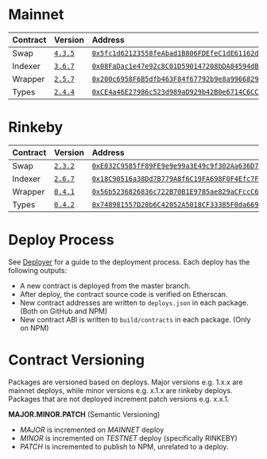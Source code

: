 # Mainnet

| Contract | Version                                                           | Address                                                                                                                 | Commit                                                                                                        |
| :------- | :---------------------------------------------------------------- | :---------------------------------------------------------------------------------------------------------------------- | :------------------------------------------------------------------------------------------------------------ |
| Swap     | [`4.3.5`](https://www.npmjs.com/package/@airswap/swap/v/3.3.5)    | [`0x5fc1d62123558feAbad1B806FDEfeC1dE61162dE`](https://etherscan.io/address/0x5fc1d62123558feAbad1B806FDEfeC1dE61162dE) | [`5e8a07c`](https://github.com/airswap/airswap-protocols/commit/5e8a07c7cb7d2b9a8456194eeb43da853b21f45f) |
| Indexer  | [`3.6.7`](https://www.npmjs.com/package/@airswap/indexer/v/2.6.7) | [`0x08FaDac1e47e92c8C01D590147208bDA84594dB3`](https://etherscan.io/address/0x08FaDac1e47e92c8C01D590147208bDA84594dB3) | [`6ae6...5cbd`](https://github.com/airswap/airswap-protocols/commit/5e8a07c7cb7d2b9a8456194eeb43da853b21f45f) |
| Wrapper  | [`2.5.7`](https://www.npmjs.com/package/@airswap/wrapper/v/1.5.5) | [`0x200c6958F6B5dfb463F84f67792b9e8a9966829F`](https://etherscan.io/address/0x200c6958F6B5dfb463F84f67792b9e8a9966829F) | [`5e8a07c`](https://github.com/airswap/airswap-protocols/commit/5e8a07c7cb7d2b9a8456194eeb43da853b21f45f) |
| Types    | [`2.4.4`](https://www.npmjs.com/package/@airswap/types/v/1.4.4)   | [`0xCE4a46E27986c523d989aD929b42B0e6714C6CC8`](https://etherscan.io/address/0xCE4a46E27986c523d989aD929b42B0e6714C6CC8) | [`5e8a07c`](https://github.com/airswap/airswap-protocols/commit/5e8a07c7cb7d2b9a8456194eeb43da853b21f45f) |

# Rinkeby

| Contract | Version                                                           | Address                                                                                                                         | Commit                                                                                                        |
| :------- | :---------------------------------------------------------------- | :------------------------------------------------------------------------------------------------------------------------------ | ------------------------------------------------------------------------------------------------------------- |
| Swap     | [`2.3.2`](https://www.npmjs.com/package/@airswap/swap/v/3.3.4)    | [`0xE032C9585fF89FE9e9e99a3E49c9f302Aa636D77`](https://rinkeby.etherscan.io/address/0xE032C9585fF89FE9e9e99a3E49c9f302Aa636D77) | [`96c0...aa07`](https://github.com/airswap/airswap-protocols/commit/96c0a5ef627f5539ce638e8408b2a4373e6baa07) |
| Indexer  | [`2.6.7`](https://www.npmjs.com/package/@airswap/indexer/v/2.6.7) | [`0x18C90516a38Dd7B779A8f6C19FA698F0F4Efc7FC`](https://rinkeby.etherscan.io/address/0x18C90516a38Dd7B779A8f6C19FA698F0F4Efc7FC) | [`6ae6...5cbd`](https://github.com/airswap/airswap-protocols/commit/6ae6b1aedce4aafb3d006bc77525c2c0e5625cbd) |
| Wrapper  | [`0.4.1`](https://www.npmjs.com/package/@airswap/wrapper/v/0.4.1) | [`0x56b5236826836c722B70B1E9785ae829aCFccC6D`](https://rinkeby.etherscan.io/address/0x56b5236826836c722B70B1E9785ae829aCFccC6D) | [`96c0...aa07`](https://github.com/airswap/airswap-protocols/commit/96c0a5ef627f5539ce638e8408b2a4373e6baa07) |
| Types    | [`0.4.2`](https://www.npmjs.com/package/@airswap/types/v/0.4.2)   | [`0x748981557D20b6C42052A5018CF33385F0da669C`](https://rinkeby.etherscan.io/address/0x748981557D20b6C42052A5018CF33385F0da669C) | [`96c0...aa07`](https://github.com/airswap/airswap-protocols/commit/96c0a5ef627f5539ce638e8408b2a4373e6baa07) |

# Deploy Process

See [Deployer](https://github.com/airswap/airswap-protocols/tree/master/utils/deployer) for a guide to the deployment process. Each deploy has the following outputs:

- A new contract is deployed from the master branch.
- After deploy, the contract source code is verified on Etherscan.
- New contract addresses are written to `deploys.json` in each package. (Both on GitHub and NPM)
- New contract ABI is written to `build/contracts` in each package. (Only on NPM)

# Contract Versioning

Packages are versioned based on deploys. Major versions e.g. 1.x.x are mainnet deploys, while minor versions e.g. x.1.x are rinkeby deploys. Packages that are not deployed increment patch versions e.g. x.x.1.

**MAJOR.MINOR.PATCH** (Semantic Versioning)

- _MAJOR_ is incremented on _MAINNET_ deploy
- _MINOR_ is incremented on _TESTNET_ deploy (specifically RINKEBY)
- _PATCH_ is incremented to publish to NPM, unrelated to a deploy.
